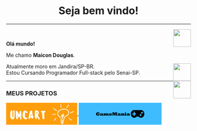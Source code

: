 <h1 align="center"> Seja bem vindo! </h1>
<hr />
<a href="https://github.com/maaicondgl" target="_blank">
  <img align="right" src="https://cdn.iconscout.com/icon/free/png-256/github-108-438008.png" width="48px" height="48px">
</a><br />
<p align="left" > 
  <b>Olá mundo!</b>
</p>
<p align="left" >
Me chamo <b>Maicon Douglas</b>.
</p>
<a href="https://www.youtube.com/channel/UCOg5uRdyBE2ieU7Fp5wwNuQ" target="_blank">
  <img align="right" src="https://i.ibb.co/kSWhXVq/youtube.png" width="48px" height="48px">
</a>
<p align="left" >
Atualmente moro em Jandira/SP-BR.<br />
Estou Cursando Programador Full-stack pelo Senai-SP.
</p>
<a href="https://www.linkedin.com/in/maicon-douglas-a259a4215/" target="_blank">
  <img align="right" src="https://i.ibb.co/Kx2GSrT/linkedin.png" width="48px" height="48px">
</a>
<hr />
<h3> MEUS PROJETOS</h3>
  <a href="https://maaicondgl.github.io/UmCart/" target="_blank">
  <img   align="center" src="https://github.com/maaicondgl/maaicondgl/blob/main/umcart-logo.png" width"100px" height="60px">
</a>

  <a href="https://maaicondgl.github.io/GameManiaPages/index.html" target="_blank">
  <img align="center" src="https://github.com/maaicondgl/maaicondgl/blob/main/gamegithub.png" width"100px"  height="60px">
</a>


